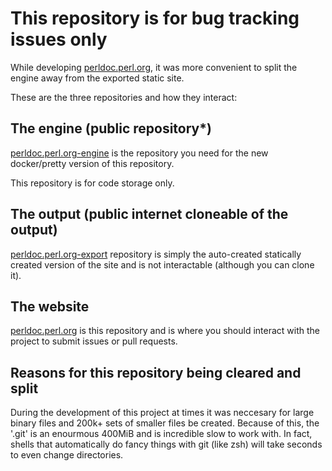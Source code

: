 # This repository is for bug tracking issues only

While developing [perldoc.perl.org](https://perldoc.perl.org/), it was more convenient to split the engine away from the exported static site.

These are the three repositories and how they interact:

## The engine (public repository\*)

[perldoc.perl.org-engine](https://github.com/OpusVL/perldoc.perl.org-engine) is the repository you need for the new docker/pretty version of this repository.

This repository is for code storage only.

## The output (public internet cloneable of the output)

[perldoc.perl.org-export](https://github.com/OpusVL/perldoc.perl.org-export) repository is simply the auto-created statically created version of the site and is not interactable (although you can clone it).

## The website

[perldoc.perl.org](https://github.com/OpusVL/perldoc.perl.org) is this repository and is where you should interact with the project to submit issues or pull requests.

## Reasons for this repository being cleared and split

During the development of this project at times it was neccesary for large binary files and 200k+ sets of smaller files be created. Because of this, the '.git' is an enourmous 400MiB and is incredible slow to work with. In fact, shells that automatically do fancy things with git (like zsh) will take seconds to even change directories.
